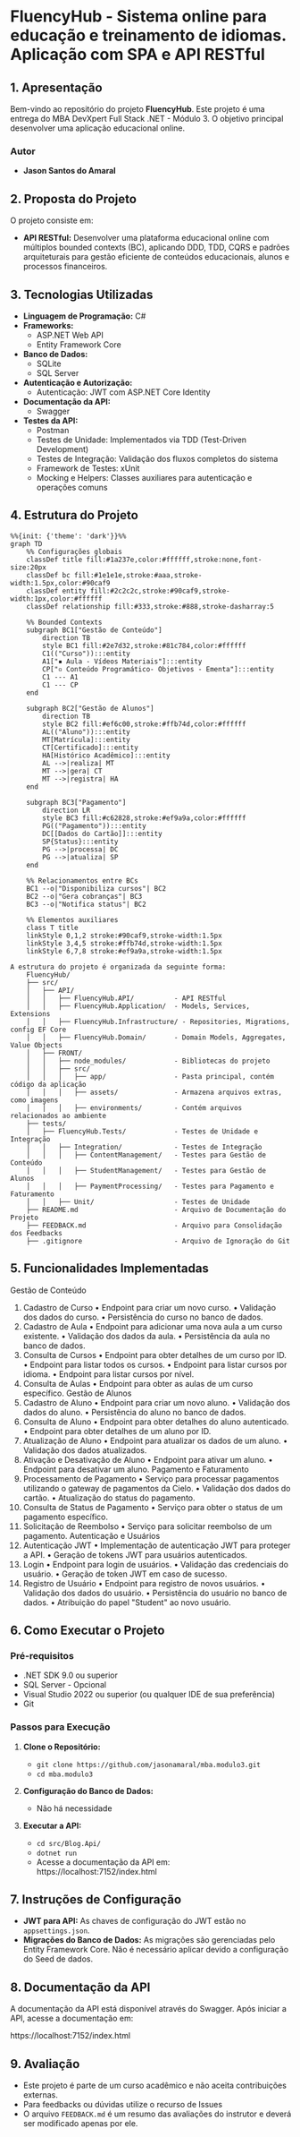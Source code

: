 # **FluencyHub - Sistema online para educação e treinamento de idiomas. Aplicação com SPA e API RESTful**


## **1. Apresentação**

Bem-vindo ao repositório do projeto **FluencyHub**. Este projeto é uma entrega do MBA DevXpert Full Stack .NET - Módulo 3.
O objetivo principal desenvolver uma aplicação educacional online.

### **Autor**
- **Jason Santos do Amaral**

## **2. Proposta do Projeto**

O projeto consiste em:

- **API RESTful:** Desenvolver uma plataforma educacional online com múltiplos bounded contexts (BC), aplicando DDD, TDD, CQRS e padrões arquiteturais para gestão eficiente de conteúdos educacionais, alunos e processos financeiros.


## **3. Tecnologias Utilizadas**

- **Linguagem de Programação:** C#
- **Frameworks:**
  - ASP.NET Web API
  - Entity Framework Core
- **Banco de Dados:** 
  - SQLite
  - SQL Server
- **Autenticação e Autorização:**
  - Autenticação: JWT com ASP.NET Core Identity
- **Documentação da API:** 
  - Swagger
- **Testes da API:** 
  - Postman
  - Testes de Unidade: Implementados via TDD (Test-Driven Development)
  - Testes de Integração: Validação dos fluxos completos do sistema
  - Framework de Testes: xUnit
  - Mocking e Helpers: Classes auxiliares para autenticação e operações comuns 

## **4. Estrutura do Projeto**
```mermaid
%%{init: {'theme': 'dark'}}%%
graph TD
    %% Configurações globais
    classDef title fill:#1a237e,color:#ffffff,stroke:none,font-size:20px
    classDef bc fill:#1e1e1e,stroke:#aaa,stroke-width:1.5px,color:#90caf9
    classDef entity fill:#2c2c2c,stroke:#90caf9,stroke-width:1px,color:#ffffff
    classDef relationship fill:#333,stroke:#888,stroke-dasharray:5

    %% Bounded Contexts
    subgraph BC1["Gestão de Conteúdo"]
        direction TB
        style BC1 fill:#2e7d32,stroke:#81c784,color:#ffffff
        C1(("Curso")):::entity
        A1["▪ Aula - Vídeos Materiais"]:::entity
        CP["▫ Conteúdo Programático- Objetivos - Ementa"]:::entity
        C1 --- A1
        C1 --- CP
    end

    subgraph BC2["Gestão de Alunos"]
        direction TB
        style BC2 fill:#ef6c00,stroke:#ffb74d,color:#ffffff
        AL(("Aluno")):::entity
        MT[Matrícula]:::entity
        CT[Certificado]:::entity
        HA[Histórico Acadêmico]:::entity
        AL -->|realiza| MT
        MT -->|gera| CT
        MT -->|registra| HA
    end

    subgraph BC3["Pagamento"]
        direction LR
        style BC3 fill:#c62828,stroke:#ef9a9a,color:#ffffff
        PG(("Pagamento")):::entity
        DC[[Dados do Cartão]]:::entity
        SP{Status}:::entity
        PG -->|processa| DC
        PG -->|atualiza| SP
    end

    %% Relacionamentos entre BCs
    BC1 --o|"Disponibiliza cursos"| BC2
    BC2 --o|"Gera cobranças"| BC3
    BC3 --o|"Notifica status"| BC2

    %% Elementos auxiliares
    class T title
    linkStyle 0,1,2 stroke:#90caf9,stroke-width:1.5px
    linkStyle 3,4,5 stroke:#ffb74d,stroke-width:1.5px
    linkStyle 6,7,8 stroke:#ef9a9a,stroke-width:1.5px

```

```
A estrutura do projeto é organizada da seguinte forma:
	FluencyHub/
	├── src/
	│   ├── API/
	│   │   ├── FluencyHub.API/          - API RESTful
	│   │   ├── FluencyHub.Application/  - Models, Services, Extensions
	│   │   ├── FluencyHub.Infrastructure/ - Repositories, Migrations, config EF Core
	│   │   ├── FluencyHub.Domain/       - Domain Models, Aggregates, Value Objects
	│   ├── FRONT/
	│   │   ├── node_modules/            - Bibliotecas do projeto
	│   │   ├── src/                     
	│   │   │   ├── app/                 - Pasta principal, contém código da aplicação 
	│   │   │   ├── assets/              - Armazena arquivos extras, como imagens
	│   │   │   ├── environments/        - Contém arquivos relacionados ao ambiente
	├── tests/
	│   ├── FluencyHub.Tests/            - Testes de Unidade e Integração
	│   │   ├── Integration/             - Testes de Integração
	│   │   │   ├── ContentManagement/   - Testes para Gestão de Conteúdo
	│   │   │   ├── StudentManagement/   - Testes para Gestão de Alunos
	│   │   │   ├── PaymentProcessing/   - Testes para Pagamento e Faturamento
	│   │   ├── Unit/                    - Testes de Unidade
	├── README.md                        - Arquivo de Documentação do Projeto
	├── FEEDBACK.md                      - Arquivo para Consolidação dos Feedbacks
	├── .gitignore                       - Arquivo de Ignoração do Git
```

## **5. Funcionalidades Implementadas**

Gestão de Conteúdo
1.	Cadastro de Curso
•	Endpoint para criar um novo curso.
•	Validação dos dados do curso.
•	Persistência do curso no banco de dados.
2.	Cadastro de Aula
•	Endpoint para adicionar uma nova aula a um curso existente.
•	Validação dos dados da aula.
•	Persistência da aula no banco de dados.
3.	Consulta de Cursos
•	Endpoint para obter detalhes de um curso por ID.
•	Endpoint para listar todos os cursos.
•	Endpoint para listar cursos por idioma.
•	Endpoint para listar cursos por nível.
4.	Consulta de Aulas
•	Endpoint para obter as aulas de um curso específico.
Gestão de Alunos
1.	Cadastro de Aluno
•	Endpoint para criar um novo aluno.
•	Validação dos dados do aluno.
•	Persistência do aluno no banco de dados.
2.	Consulta de Aluno
•	Endpoint para obter detalhes do aluno autenticado.
•	Endpoint para obter detalhes de um aluno por ID.
3.	Atualização de Aluno
•	Endpoint para atualizar os dados de um aluno.
•	Validação dos dados atualizados.
4.	Ativação e Desativação de Aluno
•	Endpoint para ativar um aluno.
•	Endpoint para desativar um aluno.
Pagamento e Faturamento
1.	Processamento de Pagamento
•	Serviço para processar pagamentos utilizando o gateway de pagamentos da Cielo.
•	Validação dos dados do cartão.
•	Atualização do status do pagamento.
2.	Consulta de Status de Pagamento
•	Serviço para obter o status de um pagamento específico.
3.	Solicitação de Reembolso
•	Serviço para solicitar reembolso de um pagamento.
Autenticação e Usuários
1.	Autenticação JWT
•	Implementação de autenticação JWT para proteger a API.
•	Geração de tokens JWT para usuários autenticados.
2.	Login
•	Endpoint para login de usuários.
•	Validação das credenciais do usuário.
•	Geração de token JWT em caso de sucesso.
3.	Registro de Usuário
•	Endpoint para registro de novos usuários.
•	Validação dos dados do usuário.
•	Persistência do usuário no banco de dados.
•	Atribuição do papel "Student" ao novo usuário.

## **6. Como Executar o Projeto**

### **Pré-requisitos**

- .NET SDK 9.0 ou superior
- SQL Server - Opcional
- Visual Studio 2022 ou superior (ou qualquer IDE de sua preferência)
- Git

### **Passos para Execução**

1. **Clone o Repositório:**
   - `git clone https://github.com/jasonamaral/mba.modulo3.git`
   - `cd mba.modulo3`

2. **Configuração do Banco de Dados:**
   - Não há necessidade

3. **Executar a API:**
   - `cd src/Blog.Api/`
   - `dotnet run`
   - Acesse a documentação da API em: https://localhost:7152/index.html

## **7. Instruções de Configuração**

- **JWT para API:** As chaves de configuração do JWT estão no `appsettings.json`.
- **Migrações do Banco de Dados:** As migrações são gerenciadas pelo Entity Framework Core. Não é necessário aplicar devido a configuração do Seed de dados.

## **8. Documentação da API**

A documentação da API está disponível através do Swagger. Após iniciar a API, acesse a documentação em:

https://localhost:7152/index.html

## **9. Avaliação**

- Este projeto é parte de um curso acadêmico e não aceita contribuições externas. 
- Para feedbacks ou dúvidas utilize o recurso de Issues
- O arquivo `FEEDBACK.md` é um resumo das avaliações do instrutor e deverá ser modificado apenas por ele.
